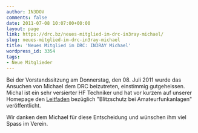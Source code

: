 ```yaml
---
author: IN3DOV
comments: false
date: 2011-07-08 10:07:00+00:00
layout: page
link: https://drc.bz/neues-mitglied-im-drc-in3ray-michael/
slug: neues-mitglied-im-drc-in3ray-michael
title: 'Neues Mitglied im DRC: IN3RAY Michael'
wordpress_id: 3354
tags:
- Neue Mitglieder
---
```


Bei der Vorstandssitzung am Donnerstag, den 08. Juli 2011 wurde das Ansuchen von Michael dem DRC beizutreten, einstimmig gutgeheissen. Michal ist ein sehr versierter HF Techniker und hat vor kurzem auf unserer Homepage den [Leitfaden](https://drc.bz/?page_id=933) bezüglich "Blitzschutz bei Amateurfunkanlagen" veröffentlicht.

Wir danken dem Michael für diese Entscheidung und wünschen ihm viel Spass im Verein.

